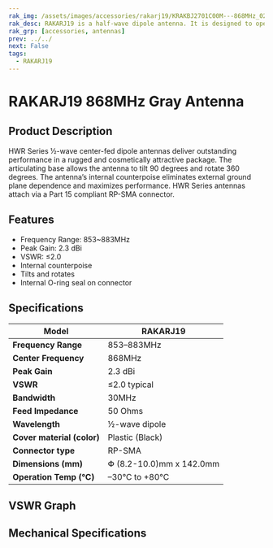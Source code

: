```yaml
---
rak_img: /assets/images/accessories/rakarj19/KRAKBJ2701C00M---868MHz_02.png
rak_desc: RAKARJ19 is a half-wave dipole antenna. It is designed to operate from 853MHz~883MHz and a center frequency of 916MHz with a VSWR ≤2.0 and a maximum gain of 2.3dBi. It can be tilted up to 90° and be rotated at 360°.
rak_grp: [accessories, antennas]
prev: ../../
next: False
tags: 
  - RAKARJ19
---
```


# RAKARJ19 868MHz Gray Antenna

## Product Description

HWR Series ½-wave center-fed dipole antennas deliver outstanding performance in a rugged and cosmetically attractive package. The articulating base allows the antenna to tilt 90 degrees and rotate 360 degrees. The antenna’s internal counterpoise eliminates external ground plane dependence and maximizes performance. HWR Series antennas attach via a Part 15 compliant RP-SMA connector.

<rk-img
  src="/assets/images/accessories/rakarj19/KRAKBJ2701C00M---868MHz_02.png"
  width="45%"
  caption="RAKARJ19 Antenna Overview"
/>

## Features

- Frequency Range: 853~883MHz
- Peak Gain: 2.3 dBi
- VSWR: ≤2.0
- Internal counterpoise
- Tilts and rotates
- Internal O-ring seal on connector

## Specifications

| **Model**                  | RAKARJ19                 |
| -------------------------- | ------------------------ |
| **Frequency Range**        | 853–883MHz               |
| **Center Frequency**       | 868MHz                   |
| **Peak Gain**              | 2.3 dBi                  |
| **VSWR**                   | ≤2.0 typical             |
| **Bandwidth**              | 30MHz                    |
| **Feed Impedance**         | 50 Ohms                  |
| **Wavelength**             | ½-wave dipole            |
| **Cover material (color)** | Plastic (Black)          |
| **Connector type**         | RP-SMA                   |
| **Dimensions (mm)**        | Փ (8.2-10.0)mm x 142.0mm |
| **Operation Temp (°C)**    | –30°C to +80°C           |


## VSWR Graph

<rk-img
  src="/assets/images/accessories/rakarj19/868MHz Antenna VSER.jpg"
  width="80%"
  caption="VSWR Graph"
/>

## Mechanical Specifications

<rk-img
  src="/assets/images/accessories/rakarj19/868MHz Antenna Dimensions.jpg"
  width="70%"
  caption="Mechanical Specifications"
/>

